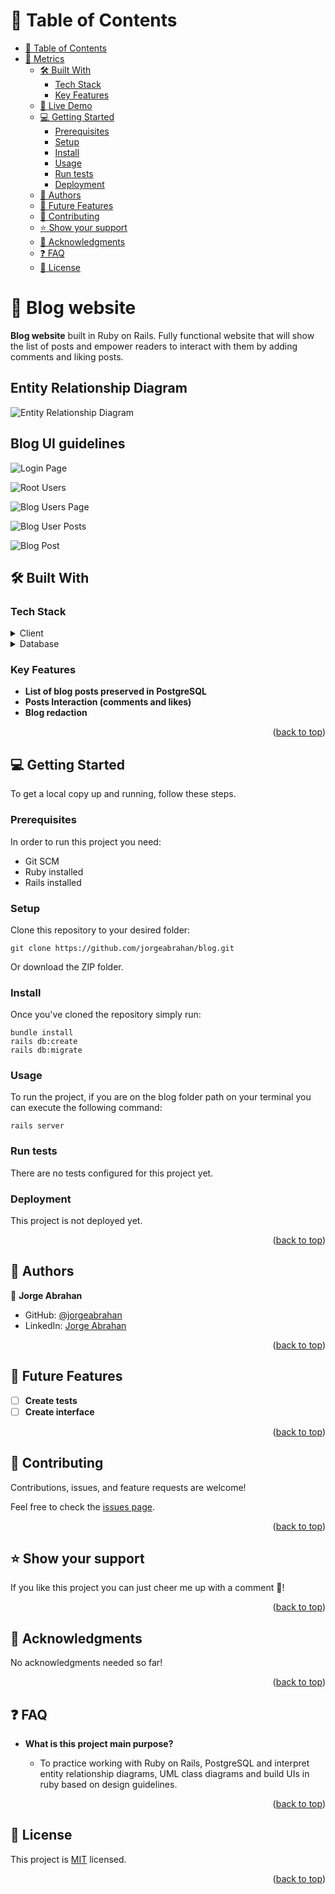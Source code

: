 <a name="readme-top"></a>

# 📗 Table of Contents

- [📗 Table of Contents](#-table-of-contents)
- [📖 Metrics ](#-metrics-)
  - [🛠 Built With ](#-built-with-)
    - [Tech Stack ](#tech-stack-)
    - [Key Features ](#key-features-)
  - [🚀 Live Demo ](#-live-demo-)
  - [💻 Getting Started ](#-getting-started-)
    - [Prerequisites](#prerequisites)
    - [Setup](#setup)
    - [Install](#install)
    - [Usage](#usage)
    - [Run tests](#run-tests)
    - [Deployment](#deployment)
  - [👥 Authors ](#-authors-)
  - [🔭 Future Features ](#-future-features-)
  - [🤝 Contributing ](#-contributing-)
  - [⭐️ Show your support ](#️-show-your-support-)
  - [🙏 Acknowledgments ](#-acknowledgments-)
  - [❓ FAQ ](#-faq-)
  - [📝 License ](#-license-)

# 📖 Blog website <a name="about-project"></a>

**Blog website** built in Ruby on Rails. Fully functional website that will show the list of posts and empower readers to interact with them by adding comments and liking posts.

## Entity Relationship Diagram

![Entity Relationship Diagram](./repo_images/blog_app_erd.png)

## Blog UI guidelines

![Login Page](./repo_images/blog_login.png)

![Root Users](./repo_images/blog_root_users.png)

![Blog Users Page](./repo_images/blog_user_page.png)

![Blog User Posts](./repo_images/blog_user_all_posts.png)

![Blog Post](./repo_images/blog_single_post.png)

## 🛠 Built With <a name="built-with"></a>

### Tech Stack <a name="tech-stack"></a>

<details>
  <summary>Client</summary>
  <ul>
    <li><a href="https://guides.rubyonrails.org/index.html">Ruby on Rails</a></li>
  </ul>
</details>

<details>
  <summary>Database</summary>
  <ul>
    <li><a href="https://www.postgresql.org/docs/">PostgreSQL</a></li>
  </ul>
</details>

### Key Features <a name="key-features"></a>

- **List of blog posts preserved in PostgreSQL**
- **Posts Interaction (comments and likes)**
- **Blog redaction**

<p align="right">(<a href="#readme-top">back to top</a>)</p>

## 💻 Getting Started <a name="getting-started"></a>

To get a local copy up and running, follow these steps.

### Prerequisites

In order to run this project you need:

- Git SCM
- Ruby installed
- Rails installed

### Setup

Clone this repository to your desired folder:

```
git clone https://github.com/jorgeabrahan/blog.git
```

Or download the ZIP folder.

### Install

Once you've cloned the repository simply run:

```
bundle install
rails db:create
rails db:migrate
```

### Usage

To run the project, if you are on the blog folder path on your terminal you can execute the following command:

```
rails server
```

### Run tests

There are no tests configured for this project yet.

### Deployment

This project is not deployed yet.

<p align="right">(<a href="#readme-top">back to top</a>)</p>

## 👥 Authors <a name="authors"></a>

👤 **Jorge Abrahan**

- GitHub: [@jorgeabrahan](https://github.com/jorgeabrahan)
- LinkedIn: [Jorge Abrahan](https://www.linkedin.com/in/jorge-siguenza/?locale=en_US)

<p align="right">(<a href="#readme-top">back to top</a>)</p>

## 🔭 Future Features <a name="future-features"></a>

- [ ] **Create tests**
- [ ] **Create interface**

<p align="right">(<a href="#readme-top">back to top</a>)</p>

## 🤝 Contributing <a name="contributing"></a>

Contributions, issues, and feature requests are welcome!

Feel free to check the [issues page](../../issues/).

<p align="right">(<a href="#readme-top">back to top</a>)</p>

<!-- SUPPORT -->

## ⭐️ Show your support <a name="support"></a>

If you like this project you can just cheer me up with a comment 🙂!

<p align="right">(<a href="#readme-top">back to top</a>)</p>

## 🙏 Acknowledgments <a name="acknowledgements"></a>

No acknowledgments needed so far!

<p align="right">(<a href="#readme-top">back to top</a>)</p>

## ❓ FAQ <a name="faq"></a>

- **What is this project main purpose?**

  - To practice working with Ruby on Rails, PostgreSQL and interpret entity relationship diagrams, UML class diagrams and build UIs in ruby based on design guidelines.

<p align="right">(<a href="#readme-top">back to top</a>)</p>

## 📝 License <a name="license"></a>

This project is [MIT](./LICENSE) licensed.

<p align="right">(<a href="#readme-top">back to top</a>)</p>
